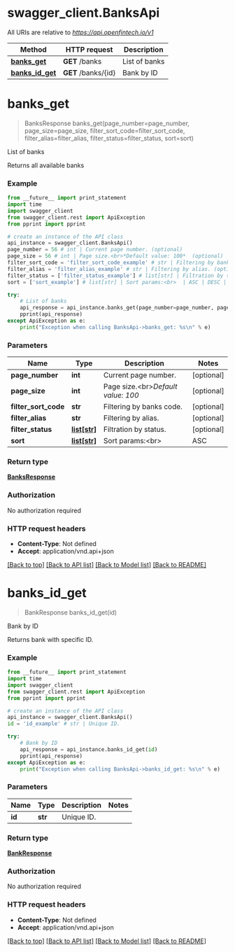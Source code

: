 # swagger_client.BanksApi

All URIs are relative to *https://api.openfintech.io/v1*

Method | HTTP request | Description
------------- | ------------- | -------------
[**banks_get**](BanksApi.md#banks_get) | **GET** /banks | List of banks
[**banks_id_get**](BanksApi.md#banks_id_get) | **GET** /banks/{id} | Bank by ID


# **banks_get**
> BanksResponse banks_get(page_number=page_number, page_size=page_size, filter_sort_code=filter_sort_code, filter_alias=filter_alias, filter_status=filter_status, sort=sort)

List of banks

Returns all available banks 

### Example 
```python
from __future__ import print_statement
import time
import swagger_client
from swagger_client.rest import ApiException
from pprint import pprint

# create an instance of the API class
api_instance = swagger_client.BanksApi()
page_number = 56 # int | Current page number. (optional)
page_size = 56 # int | Page size.<br>*Default value: 100*  (optional)
filter_sort_code = 'filter_sort_code_example' # str | Filtering by banks code. (optional)
filter_alias = 'filter_alias_example' # str | Filtering by alias. (optional)
filter_status = ['filter_status_example'] # list[str] | Filtration by status. (optional)
sort = ['sort_example'] # list[str] | Sort params:<br>  | ASC | DESC | |-----|------| | name | -name | | alias | -alias | | status | -status | | sort_code | -sort_code |  (optional)

try: 
    # List of banks
    api_response = api_instance.banks_get(page_number=page_number, page_size=page_size, filter_sort_code=filter_sort_code, filter_alias=filter_alias, filter_status=filter_status, sort=sort)
    pprint(api_response)
except ApiException as e:
    print("Exception when calling BanksApi->banks_get: %s\n" % e)
```

### Parameters

Name | Type | Description  | Notes
------------- | ------------- | ------------- | -------------
 **page_number** | **int**| Current page number. | [optional] 
 **page_size** | **int**| Page size.&lt;br&gt;*Default value: 100*  | [optional] 
 **filter_sort_code** | **str**| Filtering by banks code. | [optional] 
 **filter_alias** | **str**| Filtering by alias. | [optional] 
 **filter_status** | [**list[str]**](str.md)| Filtration by status. | [optional] 
 **sort** | [**list[str]**](str.md)| Sort params:&lt;br&gt;  | ASC | DESC | |-----|------| | name | -name | | alias | -alias | | status | -status | | sort_code | -sort_code |  | [optional] 

### Return type

[**BanksResponse**](BanksResponse.md)

### Authorization

No authorization required

### HTTP request headers

 - **Content-Type**: Not defined
 - **Accept**: application/vnd.api+json

[[Back to top]](#) [[Back to API list]](../README.md#documentation-for-api-endpoints) [[Back to Model list]](../README.md#documentation-for-models) [[Back to README]](../README.md)

# **banks_id_get**
> BankResponse banks_id_get(id)

Bank by ID

Returns bank with specific ID. 

### Example 
```python
from __future__ import print_statement
import time
import swagger_client
from swagger_client.rest import ApiException
from pprint import pprint

# create an instance of the API class
api_instance = swagger_client.BanksApi()
id = 'id_example' # str | Unique ID.

try: 
    # Bank by ID
    api_response = api_instance.banks_id_get(id)
    pprint(api_response)
except ApiException as e:
    print("Exception when calling BanksApi->banks_id_get: %s\n" % e)
```

### Parameters

Name | Type | Description  | Notes
------------- | ------------- | ------------- | -------------
 **id** | **str**| Unique ID. | 

### Return type

[**BankResponse**](BankResponse.md)

### Authorization

No authorization required

### HTTP request headers

 - **Content-Type**: Not defined
 - **Accept**: application/vnd.api+json

[[Back to top]](#) [[Back to API list]](../README.md#documentation-for-api-endpoints) [[Back to Model list]](../README.md#documentation-for-models) [[Back to README]](../README.md)

